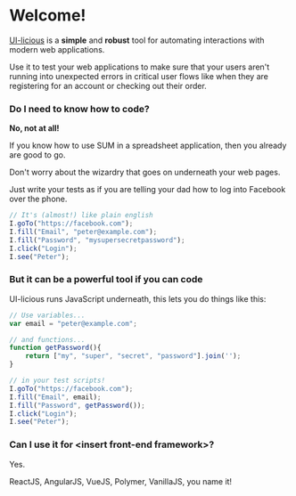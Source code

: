 # Welcome!

[UI-licious](https://uilicious.com) is a **simple** and **robust** tool for automating interactions with modern web applications.

Use it to test your web applications to make sure that your users aren't running into unexpected errors in critical user flows like when they are registering for an account or checking out their order.

<!--### How does this work?-->

<!--{% youtube src="https://www.youtube.com/watch?v=c_PBixIBiog" %}{% endyoutube %}-->


### Do I need to know how to code?

**No, not at all!** 

If you know how to use SUM in a spreadsheet application, then you already are good to go.

Don't worry about the wizardry that goes on underneath your web pages.

Just write your tests as if you are telling your dad how to log into Facebook over the phone.
  
```javascript
// It's (almost!) like plain english
I.goTo("https://facebook.com");
I.fill("Email", "peter@example.com");
I.fill("Password", "mysupersecretpassword");
I.click("Login");
I.see("Peter");
```

### But it can be a powerful tool if you can code

UI-licious runs JavaScript underneath, this lets you do things like this:

```javascript
// Use variables...
var email = "peter@example.com";

// and functions...
function getPassword(){
    return ["my", "super", "secret", "password"].join('');
}

// in your test scripts!
I.goTo("https://facebook.com");
I.fill("Email", email);
I.fill("Password", getPassword());
I.click("Login");
I.see("Peter");
```

### Can I use it for &lt;insert front-end framework&gt;?

Yes. 

ReactJS, AngularJS, VueJS, Polymer, VanillaJS, you name it!
 
